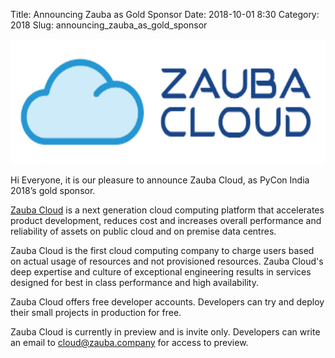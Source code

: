 Title: Announcing Zauba as Gold Sponsor
Date: 2018-10-01 8:30
Category: 2018
Slug: announcing_zauba_as_gold_sponsor

<p class="text-center">
	<a href="https://zauba.company/" target="_blank">
		<img src="https://raw.githubusercontent.com/pythonindia/inpycon2018/master/img/sponsors/zaubacloud.png" alt="Zauba Cloud" height="200"/>
	</a>
</p>

Hi Everyone, it is our pleasure to announce Zauba Cloud, as PyCon India 2018’s gold sponsor.
<!-- PELICAN_END_SUMMARY -->

[Zauba Cloud](https://zauba.company/) is a next generation cloud computing platform that accelerates product development, reduces cost and increases overall performance and reliability of assets on public cloud and on premise data centres.

Zauba Cloud is the first cloud computing company to charge users based on actual usage of resources and not provisioned resources. Zauba Cloud's deep expertise and culture of exceptional engineering results in services designed for best in class performance and high availability.

Zauba Cloud offers free developer accounts. Developers can try and deploy their small projects in production for free.

Zauba Cloud is currently in preview and is invite only. Developers can write an email to [cloud@zauba.company](mailto:cloud@zauba.company) for access to preview.


